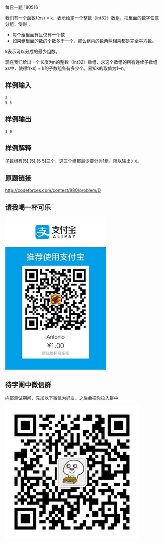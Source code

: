 每日一题  180516

我们有一个函数f(xs) = k，表示给定一个整数（int32）数组，把里面的数字任意分组，使得：

* 每个组里面有且仅有一个数
* 如果组里面的数的个数多于一个，那么组内的数两两相乘都是完全平方数。

k表示可以分成的最少组数。

现在我们给出一个长度为n的整数（int32）数组，求这个数组的所有连续子数组xs中，使得f(xs) = k的子数组各有多少个。易知k的取值为1~n。

## 样例输入
```
2
5 5
```

## 样例输出
```
3 0
```

## 样例解释

子数组有[5],[5],[5 5]三个，这三个组都最少要分为1组。所以输出`3 0`。

## 原题链接

http://codeforces.com/contest/980/problem/D

## 请我喝一杯可乐

![](https://raw.githubusercontent.com/Inapt19/Resource/master/bonus_QR.jpg)

## 待字闺中微信群

内部测试期间，先加以下微信为好友，之后会把你拉入群中

![](https://raw.githubusercontent.com/Inapt19/Resource/master/wechat_QR.jpg)
